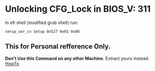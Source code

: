 # Unlocking CFG_Lock in BIOS_V: 311
In efi shell (modified grub shell) run:

`setup_var_cv Setup 0x527 0x01 0x00`

## This for Personal refference Only. 
**Don't Use this Command on any other Machine**. Extract yours instead.
[HowTo](https://dortania.github.io/OpenCore-Post-Install/misc/msr-lock.html#turning-off-cfg-lock-manually)
